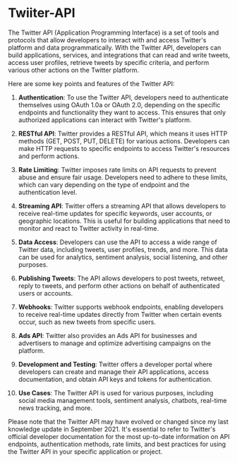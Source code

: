 # Twiiter-API
The Twitter API (Application Programming Interface) is a set of tools and protocols that allow developers to interact with and access Twitter's platform and data programmatically. With the Twitter API, developers can build applications, services, and integrations that can read and write tweets, access user profiles, retrieve tweets by specific criteria, and perform various other actions on the Twitter platform.

Here are some key points and features of the Twitter API:

1. **Authentication**: To use the Twitter API, developers need to authenticate themselves using OAuth 1.0a or OAuth 2.0, depending on the specific endpoints and functionality they want to access. This ensures that only authorized applications can interact with Twitter's platform.

2. **RESTful API**: Twitter provides a RESTful API, which means it uses HTTP methods (GET, POST, PUT, DELETE) for various actions. Developers can make HTTP requests to specific endpoints to access Twitter's resources and perform actions.

3. **Rate Limiting**: Twitter imposes rate limits on API requests to prevent abuse and ensure fair usage. Developers need to adhere to these limits, which can vary depending on the type of endpoint and the authentication level.

4. **Streaming API**: Twitter offers a streaming API that allows developers to receive real-time updates for specific keywords, user accounts, or geographic locations. This is useful for building applications that need to monitor and react to Twitter activity in real-time.

5. **Data Access**: Developers can use the API to access a wide range of Twitter data, including tweets, user profiles, trends, and more. This data can be used for analytics, sentiment analysis, social listening, and other purposes.

6. **Publishing Tweets**: The API allows developers to post tweets, retweet, reply to tweets, and perform other actions on behalf of authenticated users or accounts.

7. **Webhooks**: Twitter supports webhook endpoints, enabling developers to receive real-time updates directly from Twitter when certain events occur, such as new tweets from specific users.

8. **Ads API**: Twitter also provides an Ads API for businesses and advertisers to manage and optimize advertising campaigns on the platform.

9. **Development and Testing**: Twitter offers a developer portal where developers can create and manage their API applications, access documentation, and obtain API keys and tokens for authentication.

10. **Use Cases**: The Twitter API is used for various purposes, including social media management tools, sentiment analysis, chatbots, real-time news tracking, and more.

Please note that the Twitter API may have evolved or changed since my last knowledge update in September 2021. It's essential to refer to Twitter's official developer documentation for the most up-to-date information on API endpoints, authentication methods, rate limits, and best practices for using the Twitter API in your specific application or project.
